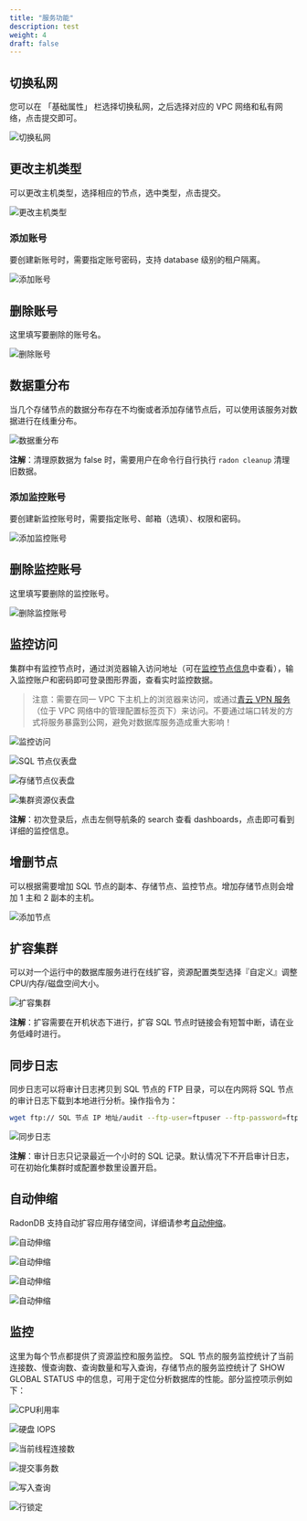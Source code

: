 ```yaml
---
title: "服务功能"
description: test
weight: 4
draft: false
---
```


## 切换私网

您可以在 「基础属性」 栏选择切换私网，之后选择对应的 VPC 网络和私有网络，点击提交即可。

![切换私网](../../_images/change_vxnet.png)

## 更改主机类型

可以更改主机类型，选择相应的节点，选中类型，点击提交。

![更改主机类型](../../_images/change_host_type.png)

### 添加账号

要创建新账号时，需要指定账号密码，支持 database 级别的租户隔离。

![添加账号](../../_images/add_user.png)

## 删除账号

这里填写要删除的账号名。

![删除账号](../../_images/del_user.png)

## 数据重分布

当几个存储节点的数据分布存在不均衡或者添加存储节点后，可以使用该服务对数据进行在线重分布。

![数据重分布](../../_images/rebalance_data.png)

**注解**：清理原数据为 false 时，需要用户在命令行自行执行 `radon cleanup` 清理旧数据。

### 添加监控账号

要创建新监控账号时，需要指定账号、邮箱（选填）、权限和密码。

![添加监控账号](../../_images/add_grafana_user.png)

## 删除监控账号

这里填写要删除的监控账号。

![删除监控账号](../../_images/del_grafana_user.png)

## 监控访问

集群中有监控节点时，通过浏览器输入访问地址（可在[监控节点信息](./#监控节点信息)中查看），输入监控账户和密码即可登录图形界面，查看实时监控数据。

> 注意：需要在同一 VPC 下主机上的浏览器来访问，或通过[青云 VPN 服务](https://docs.qingcloud.com/product/network/vpn.html#vpn)（位于 VPC 网络中的管理配置标签页下）来访问。不要通过端口转发的方式将服务暴露到公网，避免对数据库服务造成重大影响！

![监控访问](../../_images/search_dashbords.png)

![SQL 节点仪表盘](../../_images/radon_dashboards.png)

![存储节点仪表盘](../../_images/xenon_dashboards.png)

![集群资源仪表盘](../../_images/node_dashboards.png)

**注解**：初次登录后，点击左侧导航条的 search 查看 dashboards，点击即可看到详细的监控信息。

## 增删节点

可以根据需要增加 SQL 节点的副本、存储节点、监控节点。增加存储节点则会增加 1 主和 2 副本的主机。

![添加节点](../../_images/add_nodes.png)

## 扩容集群

可以对一个运行中的数据库服务进行在线扩容，资源配置类型选择『自定义』调整 CPU/内存/磁盘空间大小。

![扩容集群](../../_images/scale.png)

**注解**：扩容需要在开机状态下进行，扩容 SQL 节点时链接会有短暂中断，请在业务低峰时进行。

## 同步日志

同步日志可以将审计日志拷贝到 SQL 节点的 FTP 目录，可以在内网将 SQL 节点的审计日志下载到本地进行分析。操作指令为：

```bash
wget ftp:// SQL 节点 IP 地址/audit --ftp-user=ftpuser --ftp-password=ftppassword
```

![同步日志](../../_images/copy_logs.png)

**注解**：审计日志只记录最近一个小时的 SQL 记录。默认情况下不开启审计日志，可在初始化集群时或配置参数里设置开启。

## 自动伸缩

RadonDB 支持自动扩容应用存储空间，详细请参考[自动伸缩](https://docs.qingcloud.com/product/operation/autoscaling)。

![自动伸缩](../../_images/autoscaling_1.png)

![自动伸缩](../../_images/autoscaling_2.png)

![自动伸缩](../../_images/autoscaling_3.png)

![自动伸缩](../../_images/autoscaling_4.png)

## 监控

这里为每个节点都提供了资源监控和服务监控。 SQL 节点的服务监控统计了当前连接数、慢查询数、查询数量和写入查询，存储节点的服务监控统计了 SHOW GLOBAL STATUS 中的信息，可用于定位分析数据库的性能。部分监控项示例如下：

![CPU利用率](../../_images/cpu_monitor.png)

![硬盘 IOPS](../../_images/iops_monitor.png)

![当前线程连接数](../../_images/threads_connected.png)

![提交事务数](../../_images/commit_monitor.png)

![写入查询](../../_images/write_monitor.png)

![行锁定](../../_images/lock_monitor.png)